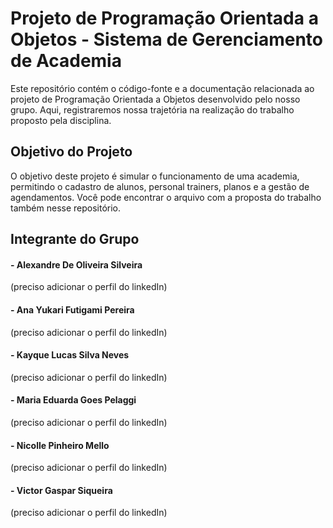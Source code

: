 # Projeto de Programação Orientada a Objetos - Sistema de Gerenciamento de Academia
Este repositório contém o código-fonte e a documentação relacionada ao projeto de Programação Orientada a Objetos desenvolvido pelo nosso grupo. Aqui, registraremos nossa trajetória na realização do trabalho proposto pela disciplina.

## Objetivo do Projeto
O objetivo deste projeto é simular o funcionamento de uma academia, permitindo o cadastro de alunos, personal trainers, planos e a gestão de agendamentos. Você pode encontrar o arquivo com a proposta do trabalho também nesse repositório.

## Integrante do Grupo
#### - Alexandre De Oliveira Silveira
(preciso adicionar o perfil do linkedIn)
#### - Ana Yukari Futigami Pereira
(preciso adicionar o perfil do linkedIn)
#### - Kayque Lucas Silva Neves
(preciso adicionar o perfil do linkedIn)
#### - Maria Eduarda Goes Pelaggi
(preciso adicionar o perfil do linkedIn)
#### - Nicolle Pinheiro Mello
(preciso adicionar o perfil do linkedIn)
#### - Victor Gaspar Siqueira
(preciso adicionar o perfil do linkedIn)
